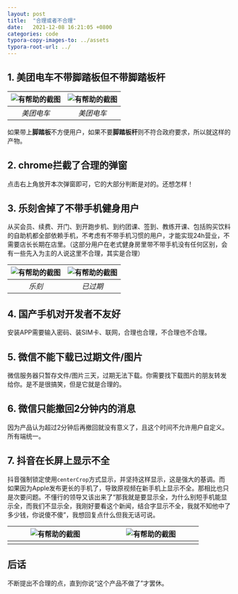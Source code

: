 ```yaml
---
layout: post
title:  "合理或者不合理"
date:   2021-12-08 16:21:05 +0800
categories: code
typora-copy-images-to: ../assets
typora-root-url: ../
---
```


## 1. 美团电车不带脚踏板但不带脚踏板杆

| ![有帮助的截图](/assets/1638943185004-9c5019b7-eb43-4fef-8918-79f5c15d8a3c.png) | ![有帮助的截图](/assets/WX20211210-141654.png) |
| :----------------------------------------: | :----------------------------------------: |
|          *美团电车*          |          *美团电车*          |

如果带上**脚踏板**不方便用户，如果不要**脚踏板杆**则不符合政府要求，所以就这样的产物。

## 2. chrome拦截了合理的弹窗

点击右上角放开本次弹窗即可，它的大部分判断是对的。还想怎样！

## 3. 乐刻舍掉了不带手机健身用户

从买会员、续费、开门、到开跑步机、到约团课、签到、教练开课、包括购买饮料的自助机都全部依赖手机，不考虑有不带手机习惯的用户，才能实现24h营业，不需要店长长期在店里。（这部分用户在老式健身房里带不带手机没有任何区别，会有一些先入为主的人说这里不合理，其实是合理）

| ![有帮助的截图](/assets/1638946974827-84df3498-98e1-433f-8744-d0262c53c084.png) | ![有帮助的截图](/assets/1638948946675-37690655-1dbb-4203-b27b-2524cfb03f70.png) |
| :----------------------------------------: | :----------------------------------------: |
|          *乐刻*          |          *已过期*          |

## 4. 国产手机对开发者不友好

安装APP需要输入密码、装SIM卡、联网，合理也合理，不合理也不合理。


## 5. 微信不能下载已过期文件/图片

微信服务器只暂存文件/图片三天，过期无法下载。你需要找下载图片的朋友转发给你。是不是很搞笑，但是它就是合理的。


## 6. 微信只能撤回2分钟内的消息

因为产品认为超过2分钟后再撤回就没有意义了，且这个时间不允许用户自定义。所有端统一。

## 7. 抖音在长屏上显示不全
抖音强制锁定使用`centerCrop`方式显示，并坚持这样显示，这是强大的基调。而如果因为Apple发布更长的手机了，导致原视频在新手机上显示不全。那相比也只是次要问题。不懂行的领导又该出来了“那我就是要显示全，为什么别短手机能显示全，而我们不显示全，我刚好要看这个新闻，结合字显示不全，我就不知他中了多少钱，你说傻不傻”，我想回复点什么但我无话可说。

| ![有帮助的截图](/assets/WechatIMG23.jpeg)  | ![有帮助的截图](/assets/20161220154249727.png)  |
| :----------------------------------------: |:----------------------------------------: |
|          <img width=200/>         |         <img width=200/>          |


## 后话
不断提出不合理的点，直到你说“这个产品不做了”才罢休。
